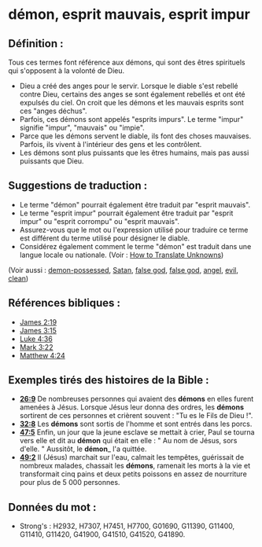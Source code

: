 # démon, esprit mauvais, esprit impur

## Définition :

Tous ces termes font référence aux démons, qui sont des êtres spirituels qui s'opposent à la volonté de Dieu.

* Dieu a créé des anges pour le servir. Lorsque le diable s'est rebellé contre Dieu, certains des anges se sont également rebellés et ont été expulsés du ciel. On croit que les démons et les mauvais esprits sont ces "anges déchus".
* Parfois, ces démons sont appelés "esprits impurs". Le terme "impur" signifie "impur", "mauvais" ou "impie".
* Parce que les démons servent le diable, ils font des choses mauvaises. Parfois, ils vivent à l'intérieur des gens et les contrôlent.
* Les démons sont plus puissants que les êtres humains, mais pas aussi puissants que Dieu.

## Suggestions de traduction :

* Le terme "démon" pourrait également être traduit par "esprit mauvais".
* Le terme "esprit impur" pourrait également être traduit par "esprit impur" ou "esprit corrompu" ou "esprit mauvais".
* Assurez-vous que le mot ou l'expression utilisé pour traduire ce terme est différent du terme utilisé pour désigner le diable.
* Considérez également comment le terme "démon" est traduit dans une langue locale ou nationale. (Voir : [How to Translate Unknowns](rc://en/ta/man/translate/translate-unknown))

(Voir aussi : [demon-possessed](../kt/demonpossessed.md), [Satan](../kt/satan.md), [false god](../kt/falsegod.md), [false god](../kt/falsegod.md), [angel](../kt/angel.md), [evil](../kt/evil.md), [clean](../kt/clean.md))

## Références bibliques :

* [James 2:19](rc://en/tn/help/jas/02/19)
* [James 3:15](rc://en/tn/help/jas/03/15)
* [Luke 4:36](rc://en/tn/help/luk/04/36)
* [Mark 3:22](rc://en/tn/help/mrk/03/22)
* [Matthew 4:24](rc://en/tn/help/mat/04/24)

## Exemples tirés des histoires de la Bible :

* __[26:9](rc://en/tn/help/obs/26/09)__ De nombreuses personnes qui avaient des __démons__ en elles furent amenées à Jésus. Lorsque Jésus leur donna des ordres, les __démons__ sortirent de ces personnes et crièrent souvent : "Tu es le Fils de Dieu !".
* __[32:8](rc://en/tn/help/obs/32/08)__ Les __démons__ sont sortis de l'homme et sont entrés dans les porcs.
* __[47:5](rc://en/tn/help/obs/47/05)__ Enfin, un jour que la jeune esclave se mettait à crier, Paul se tourna vers elle et dit au __démon__ qui était en elle : " Au nom de Jésus, sors d'elle. " Aussitôt, le __démon___ l'a quittée.
* __[49:2](rc://en/tn/help/obs/49/02)__ Il (Jésus) marchait sur l'eau, calmait les tempêtes, guérissait de nombreux malades, chassait les __démons__, ramenait les morts à la vie et transformait cinq pains et deux petits poissons en assez de nourriture pour plus de 5 000 personnes.

## Données du mot :

* Strong's : H2932, H7307, H7451, H7700, G01690, G11390, G11400, G11410, G11420, G41900, G41510, G41520, G41890.
